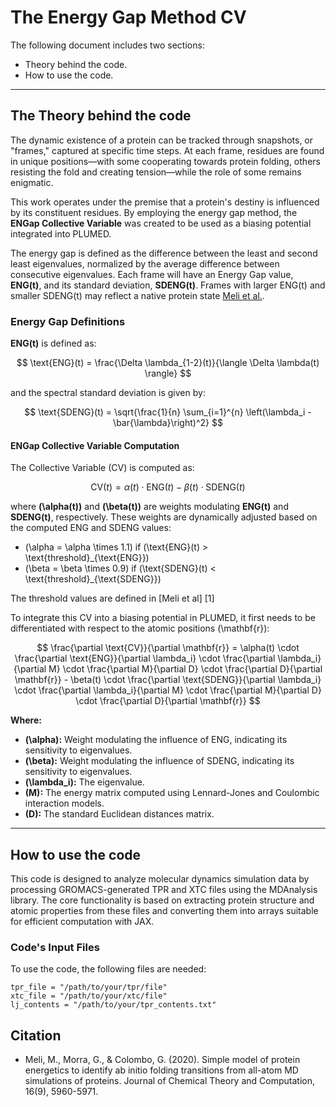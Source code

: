 # The Energy Gap Method CV


The following document includes two sections:  
- Theory behind the code.  
- How to use the code.

---

## The Theory behind the code

The dynamic existence of a protein can be tracked through snapshots, or "frames," captured at specific time steps. At each frame, residues are found in unique positions—with some cooperating towards protein folding, others resisting the fold and creating tension—while the role of some remains enigmatic.

This work operates under the premise that a protein's destiny is influenced by its constituent residues. By employing the energy gap method, the **ENGap Collective Variable** was created to be used as a biasing potential integrated into PLUMED.

The energy gap is defined as the difference between the least and second least eigenvalues, normalized by the average difference between consecutive eigenvalues. Each frame will have an Energy Gap value, **ENG(t)**, and its standard deviation, **SDENG(t)**. Frames with larger ENG(t) and smaller SDENG(t) may reflect a native protein state [Meli et al.](#meli2020).

### Energy Gap Definitions

**ENG(t)** is defined as:

$$
\text{ENG}(t) = \frac{\Delta \lambda_{1-2}(t)}{\langle \Delta \lambda(t) \rangle}
$$

and the spectral standard deviation is given by:

$$
\text{SDENG}(t) = \sqrt{\frac{1}{n} \sum_{i=1}^{n} \left(\lambda_i - \bar{\lambda}\right)^2}
$$

#### ENGap Collective Variable Computation

The Collective Variable (CV) is computed as:

$$
\text{CV}(t) = \alpha(t) \cdot \text{ENG}(t) - \beta(t) \cdot \text{SDENG}(t)
$$

where **\(\alpha(t)\)** and **\(\beta(t)\)** are weights modulating **ENG(t)** and **SDENG(t)**, respectively. These weights are dynamically adjusted based on the computed ENG and SDENG values:

- \(\alpha = \alpha \times 1.1\) if \(\text{ENG}(t) > \text{threshold}_{\text{ENG}}\)
- \(\beta = \beta \times 0.9\) if \(\text{SDENG}(t) < \text{threshold}_{\text{SDENG}}\)

The threshold values are defined in [Meli et al] [1]

To integrate this CV into a biasing potential in PLUMED, it first needs to be differentiated with respect to the atomic positions \(\mathbf{r}\):

$$
\frac{\partial \text{CV}}{\partial \mathbf{r}} = \alpha(t) \cdot \frac{\partial \text{ENG}}{\partial \lambda_i} \cdot \frac{\partial \lambda_i}{\partial M} \cdot \frac{\partial M}{\partial D} \cdot \frac{\partial D}{\partial \mathbf{r}} - \beta(t) \cdot \frac{\partial \text{SDENG}}{\partial \lambda_i} \cdot \frac{\partial \lambda_i}{\partial M} \cdot \frac{\partial M}{\partial D} \cdot \frac{\partial D}{\partial \mathbf{r}}
$$

**Where:**

- **\(\alpha\):** Weight modulating the influence of ENG, indicating its sensitivity to eigenvalues.
- **\(\beta\):** Weight modulating the influence of SDENG, indicating its sensitivity to eigenvalues.
- **\(\lambda_i\):** The eigenvalue.
- **\(M\):** The energy matrix computed using Lennard-Jones and Coulombic interaction models.
- **\(D\):** The standard Euclidean distances matrix.

---

## How to use the code

This code is designed to analyze molecular dynamics simulation data by processing GROMACS-generated TPR and XTC files using the MDAnalysis library. The core functionality is based on extracting protein structure and atomic properties from these files and converting them into arrays suitable for efficient computation with JAX.

### Code's Input Files

To use the code, the following files are needed:

```plaintext
tpr_file = "/path/to/your/tpr/file"
xtc_file = "/path/to/your/xtc/file"
lj_contents = "/path/to/your/tpr_contents.txt"
```
## **Citation**
- Meli, M., Morra, G., & Colombo, G. (2020). Simple model of protein energetics to identify ab initio folding transitions from all-atom MD simulations of proteins. Journal of Chemical Theory and Computation, 16(9), 5960-5971.
